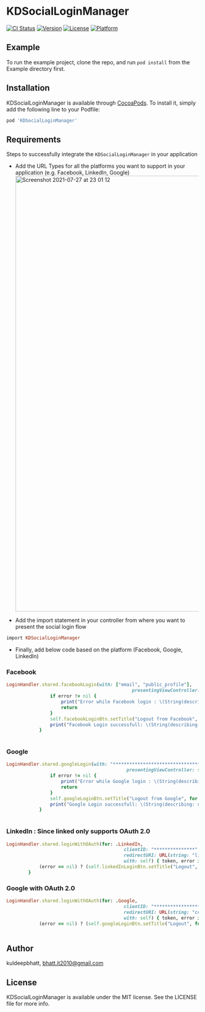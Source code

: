 # KDSocialLoginManager

[![CI Status](https://img.shields.io/travis/kuldeepbhatt/KDSocialLoginManager.svg?style=flat)](https://travis-ci.org/kuldeepbhatt/KDSocialLoginManager)
[![Version](https://img.shields.io/cocoapods/v/KDSocialLoginManager.svg?style=flat)](https://cocoapods.org/pods/KDSocialLoginManager)
[![License](https://img.shields.io/cocoapods/l/KDSocialLoginManager.svg?style=flat)](https://cocoapods.org/pods/KDSocialLoginManager)
[![Platform](https://img.shields.io/cocoapods/p/KDSocialLoginManager.svg?style=flat)](https://cocoapods.org/pods/KDSocialLoginManager)

## Example

To run the example project, clone the repo, and run `pod install` from the Example directory first.

## Installation

KDSocialLoginManager is available through [CocoaPods](https://cocoapods.org). To install
it, simply add the following line to your Podfile:

```ruby
pod 'KDSocialLoginManager'
```

## Requirements
Steps to successfully integrate the ```KDSocialLoginManager``` in your application
* Add the URL Types for all the platforms you want to support in your application (e.g. Facebook, LinkedIn, Google) <img width="1139" alt="Screenshot 2021-07-27 at 23 01 12" src="https://user-images.githubusercontent.com/9594697/127227668-76a48a88-d3b1-418f-8dcf-890d9c929ad1.png">



* Add the import statement in your controller from where you want to present the social login flow
```ruby
import KDSocialLoginManager
```


* Finally, add below code based on the platform (Facebook, Google, LinkedIn)


### Facebook
```ruby
LoginHandler.shared.facebookLogin(with: ["email", "public_profile"],
                                              presentingViewController: self) { result, error in
                if error != nil {
                    print("Error while Facebook login : \(String(describing: error?.localizedDescription))")
                    return
                }
                self.facebookLoginBtn.setTitle("Logout from Facebook", for: .normal)
                print("Facebook Login successfull: \(String(describing: result))")
            }
            
```     


### Google

```ruby
LoginHandler.shared.googleLogin(with: "*********************************************.apps.googleusercontent.com",
                                            presentingViewController: self) { user, error in
                if error != nil {
                    print("Error while Google login : \(String(describing: error?.localizedDescription))")
                    return
                }
                self.googleLoginBtn.setTitle("Logout from Google", for: .normal)
                print("Google Login successfull: \(String(describing: user?.description))")
            }
            
 ```
 
 
 ### LinkedIn : Since linked only supports OAuth 2.0 

```ruby
LoginHandler.shared.loginWithOAuth(for: .LinkedIn,
                                           clientID: "***************",
                                           redirectURI: URL(string: "linkedin://profile/******"),
                                           with: self) { token, error in
            (error == nil) ? (self.linkedInLoginBtn.setTitle("Logout", for: .normal)) : (print("Error while Linked In Login: \(String(describing: error?.localizedDescription))"))
        }

```

 ### Google with OAuth 2.0 

```ruby
LoginHandler.shared.loginWithOAuth(for: .Google,
                                           clientID: "*********************************************.apps.googleusercontent.com",
                                           redirectURI: URL(string: "com.googleusercontent.apps.*********************************************"),
                                           with: self) { token, error in
            (error == nil) ? (self.googleLoginBtn.setTitle("Logout", for: .normal)) : (print("Error while Google Login: \(String(describing: error?.localizedDescription))"))
            
```

## Author

kuldeepbhatt, bhatt.it2010@gmail.com

## License

KDSocialLoginManager is available under the MIT license. See the LICENSE file for more info.
